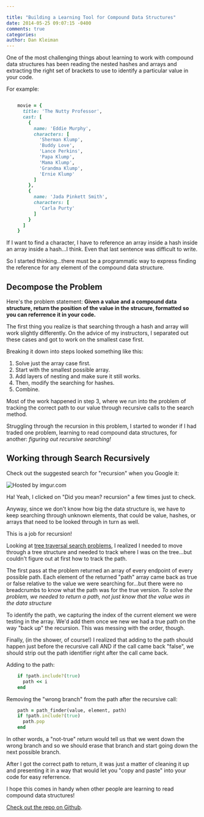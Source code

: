 ```yaml
---

title: "Building a Learning Tool for Compound Data Structures"
date: 2014-05-25 09:07:15 -0400
comments: true
categories:
author: Dan Kleiman
---
```


One of the most challenging things about learning to work with compound data structures has been reading the nested hashes and arrays and extracting the right set of brackets to use to identify a particular value in your code.
<!-- more -->

For example:
```ruby

    movie = {
      title: 'The Nutty Professor',
      cast: [
        {
          name: 'Eddie Murphy',
          characters: [
            'Sherman Klump',
            'Buddy Love',
            'Lance Perkins',
            'Papa Klump',
            'Mama Klump',
            'Grandma Klump',
            'Ernie Klump'
          ]
        },
        {
          name: 'Jada Pinkett Smith',
          characters: [
            'Carla Purty'
          ]
        }
      ]
    }

```

If I want to find a character, I have to reference an array inside a hash inside an array inside a hash...I think. Even that last sentence was difficult to write.

So I started thinking...there must be a programmatic way to express finding the reference for any element of the compound data structure.

Decompose the Problem
---------------------

Here's the problem statement:  **Given a value and a compound data structure, return the position of the value in the strucure, formatted so you can referrence it in your code.**

The first thing you realize is that searching through a hash and array will work slightly differently. On the advice of my instructors, I separated out these cases and got to work on the smallest case first.

Breaking it down into steps looked something like this:

1. Solve just the array case first.
2. Start with the smallest possible array.
3. Add layers of nesting and make sure it still works.
4. Then, modify the searching for hashes.
5. Combine.

Most of the work happened in step 3, where we run into the problem of tracking the correct path to our value through recursive calls to the search method.

Struggling through the recursion in this problem, I started to wonder if I had traded one problem, learning to read compound data structures, for another: *figuring out recursive searching!*

Working through Search Recursively
---------

Check out the suggested search for "recursion" when you Google it:

<a><img src="http://i.imgur.com/3rKK7mF.png" title="Hosted by imgur.com" /></a>

Ha! Yeah, I clicked on "Did you mean? recursion" a few times just to check.

Anyway, since we don't know how big the data structure is, we have to keep searching through unknown elements, that could be value, hashes, or arrays that need to be looked through in turn as well.

This is a job for recursion!


Looking at [tree traversal search problems](http://en.wikipedia.org/wiki/Inorder_traversal#Depth-first), I realized I needed to move through a tree structure and needed to track where I was on the tree…but couldn't figure out at first how to track the path.

The first pass at the problem returned an array of every endpoint of every possible path. Each element of the returned "path" array came back as true or false relative to the value we were searching for…but there were no breadcrumbs to know what the path was for the true version. *To solve the problem, we needed to return a path, not just know that the value was in the data structure*

To identify the path, we capturing the index of the current element we were testing in the array. We'd add them once we new we had a true path on the way "back up" the recursion. This was messing with the order, though.

Finally, (in the shower, of course!) I realized that adding to the path should happen just before the recursive call AND if the call came back "false", we should strip out the path identifier right after the call came back.

Adding to the path:
```ruby
    if !path.include?(true)
      path << i
    end
```
Removing the "wrong branch" from the path after the recursive call:
```ruby
    path = path_finder(value, element, path)
    if !path.include?(true)
      path.pop
    end
```

In other words, a "not-true" return would tell us that we went down the wrong branch and so we should erase that branch and start going down the next possible branch.

After I got the correct path to return, it was just a matter of cleaning it up and presenting it in a way that would let you "copy and paste" into your code for easy referrence.

I hope this comes in handy when other people are learning to read compound data structures!

[Check out the repo on Github](https://github.com/dankleiman/path_finder).

